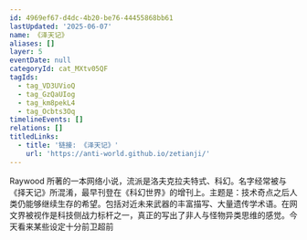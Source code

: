 ```yaml
---
id: 4969ef67-d4dc-4b20-be76-44455868bb61
lastUpdated: '2025-06-07'
name: 《泽天记》
aliases: []
layer: 5
eventDate: null
categoryId: cat_MXtv05QF
tagIds:
  - tag_VD3UVioQ
  - tag_GzQaUIog
  - tag_km8pekL4
  - tag_Ocbts3Oq
timelineEvents: []
relations: []
titledLinks:
  - title: '链接: 《泽天记》'
    url: 'https://anti-world.github.io/zetianji/'
---
```

Raywood 所著的一本网络小说，流派是洛夫克拉夫特式、科幻。名字经常被与《择天记》所混淆，最早刊登在《科幻世界》的增刊上。主题是：技术奇点之后人类仍能够继续生存的希望。包括对近未来武器的丰富描写、大量遗传学术语。在网文界被视作是科技侧战力标杆之一，真正的写出了非人与怪物异类思维的感觉。今天看来某些设定十分前卫超前
